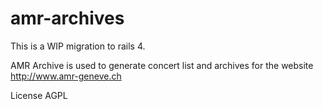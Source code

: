 amr-archives
============

This is a WIP migration to rails 4.

AMR Archive is used to generate concert list and archives for the website http://www.amr-geneve.ch

License AGPL
